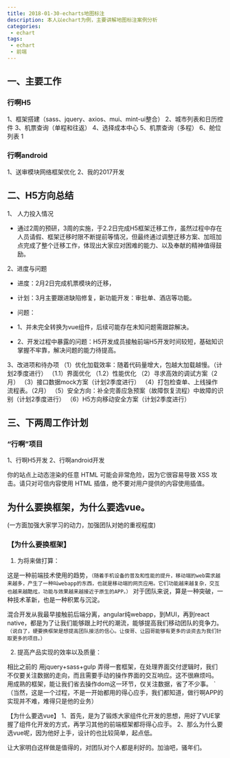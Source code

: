 ```yaml
---
title: 2018-01-30-echarts地图标注
description: 本人以echart为例，主要讲解地图标注案例分析
categories:
 - echart
tags:
 - echart
 - 前端
---
```


<!-- more -->

## 一、主要工作
### 行啊H5
1、框架搭建（sass、jquery、axios、mui、mint-ui整合）
2、城市列表和日历控件
3、机票查询（单程和往返）
4、选择成本中心
5、机票查询（多程）
6、舱位列表 1

### 行啊android
1、送审模块网络框架优化
2、我的2017开发

## 二、H5方向总结
1、 人力投入情况
* 通过2周的预研，3周的实施，于2.2日完成H5框架迁移工作，虽然过程中存在人员请假、框架迁移时限不断提前等情况，但最终通过调整迁移方案、加班加点完成了整个迁移工作，体现出大家应对困难的能力、以及奉献的精神值得鼓励。

2、进度与问题
* 进度：2月2日完成机票模块的迁移，
* 计划：3月主要跟进缺陷修复，新功能开发：审批单、酒店等功能。

* 问题：
* 1、并未完全转换为vue组件，后续可能存在未知问题需跟踪解决。
* 2、开发过程中暴露的问题：H5开发成员接触前端H5开发时间较短，基础知识掌握不牢靠，解决问题的能力待提高。

3、改进项和待办项
（1）优化加载效率：随着代码量增大，包越大加载越慢。（计划2季度进行）
（1.1）界面优化
（1.2）性能优化
（2）寻求高效的调试方案（2月）
（3）接口数据mock方案（计划2季度进行）
（4）打包检查单、上线操作流程表。（2月）
（5）安全方向：补全完善应急预案（故障恢复流程）中故障的识别（计划2季度进行）
（6）H5方向移动安全方案（计划2季度进行）

## 三、下两周工作计划
### “行啊”项目
1、行啊H5开发
2、行啊android开发

你的站点上动态渲染的任意 HTML 可能会非常危险，因为它很容易导致 XSS 攻击。请只对可信内容使用 HTML 插值，绝不要对用户提供的内容使用插值。


## 为什么要换框架，为什么要选vue。
(一方面加强大家学习的动力，加强团队对她的重视程度)

### 【为什么要换框架】
1. 为将来做打算：

这是一种前端技术使用的趋势，`（随着手机设备的普及和性能的提升，移动端的web需求越来越多，产生了一种叫webapp的东西，也就是移动端的网页应用。它们功能越来越复杂，交互也越来越酷炫，功能与效果越来越接近于原生的APP。）`
对于团队来说，算是一种突破，一种技术革新，也是一种积累与沉淀。

混合开发从我最早接触前后端分离，angular纯webapp，到MUI，再到react native，都是为了让我们能够跟上时代的潮流，能够提高我们移动团队的竞争力。
`（说白了，硬要换框架是想提高团队接活的信心。让俊哥、让园哥能够有更多的谈资去为我们针取更多的项目。）`


2. 提高产品实现的效率以及质量：

相比之前的 用jquery+sass+gulp 弄得一套框架，在处理界面交付逻辑时，我们不仅要关注数据的走向，而且需要手动的操作界面的交互响应。这不很麻烦吗。
用成熟的框架，能让我们省去操作dom这一环节，仅关注数据，省了不少事。
`（当然，这是一个过程，不是一开始都用的得心应手，我们都知道，做行啊APP的实现并不难，难得只是他的业务）

【为什么要选vue】
1、首先，是为了锻炼大家组件化开发的思想，用好了VUE掌握了组件化开发的方式，再学习其他的前端框架都将得心应手。
2、那么为什么要选vue呢，因为他好上手，设计的也比较简单，起点低。

让大家明白这样做是值得的，对团队对个人都是利好的。加油吧，骚年们。